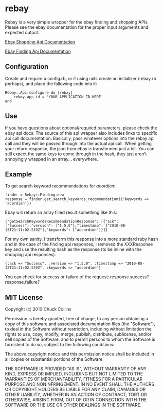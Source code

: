 rebay
========
Rebay is a very simple wrapper for the ebay finding and shopping APIs.  Please see the ebay documentation for the proper input arguments and expected output. 

[Ebay Shopping Api Documentation](http://developer.ebay.com/products/shopping/)

[Ebay Finding Api Documentation](http://developer.ebay.com/products/finding/)

Configuration
-------------
Create and require a config.rb, or if using rails create an initializer (rebay.rb perhaps), and place the following code into it:

	Rebay::Api.configure do |rebay|
		rebay.app_id = 'YOUR APPLICATION ID HERE'
	end
		
		
Use
---
If you have questions about optional/required parameters, please check the ebay api docs.  The source of this api wrapper also includes links to specific api call documentation.  Basically, pass whatever options into the rebay api call and they will be passed through into the actual api call.  When getting your return response, the json from ebay is transformed just a bit.  You can still expect the same keys to come through in the hash, they just aren't annoyingly wrapped in an array... everywhere.


Example
-------
To get search keyword recommendations for *acordian*:

	finder = Rebay::Finding.new
	response = finder.get_search_keywords_recommendation({:keywords => 'acordian'})
	
Ebay will return an array filled result something like this:
		
	{"getSearchKeywordsRecommendationResponse": [{"ack": ["Success"],"version": ["1.5.0"],"timestamp": ["2010-08-13T21:11:02.539Z"],"keywords": ["accordion"]}]}
	
For my own sanity, I transform this response into a more standard ruby hash and in the case of the finding api responses, I removed the XXXResponse key and use the resulting hash as the response (to be inline with the shopping api responses).

	{:ack => "Success", :version => "1.5.0", :timestamp => "2010-08-13T21:11:02.539Z", :keywords => "accordion"}

You can check for success or failure of the request:
	response.success?
	response.failure?
	
MIT License
-----------
Copyright (c) 2010 Chuck Collins

Permission is hereby granted, free of charge, to any person obtaining a copy
of this software and associated documentation files (the "Software"), to deal
in the Software without restriction, including without limitation the rights
to use, copy, modify, merge, publish, distribute, sublicense, and/or sell
copies of the Software, and to permit persons to whom the Software is
furnished to do so, subject to the following conditions:

The above copyright notice and this permission notice shall be included in
all copies or substantial portions of the Software.

THE SOFTWARE IS PROVIDED "AS IS", WITHOUT WARRANTY OF ANY KIND, EXPRESS OR
IMPLIED, INCLUDING BUT NOT LIMITED TO THE WARRANTIES OF MERCHANTABILITY,
FITNESS FOR A PARTICULAR PURPOSE AND NONINFRINGEMENT. IN NO EVENT SHALL THE
AUTHORS OR COPYRIGHT HOLDERS BE LIABLE FOR ANY CLAIM, DAMAGES OR OTHER
LIABILITY, WHETHER IN AN ACTION OF CONTRACT, TORT OR OTHERWISE, ARISING FROM,
OUT OF OR IN CONNECTION WITH THE SOFTWARE OR THE USE OR OTHER DEALINGS IN
THE SOFTWARE.